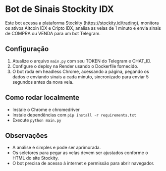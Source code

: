 
# Bot de Sinais Stockity IDX

Este bot acessa a plataforma Stockity (https://stockity.id/trading), monitora os ativos Altcoin IDX e Cripto IDX, analisa as velas de 1 minuto e envia sinais de COMPRA ou VENDA para um bot Telegram.

## Configuração

1. Atualize o arquivo `main.py` com seu TOKEN do Telegram e CHAT_ID.
2. Configure o deploy na Render usando o Dockerfile fornecido.
3. O bot roda em headless Chrome, acessando a página, pegando os dados e enviando sinais a cada minuto, sincronizado para enviar 5 segundos antes da nova vela.

## Como rodar localmente

- Instale o Chrome e chromedriver
- Instale dependências com `pip install -r requirements.txt`
- Execute `python main.py`

## Observações

- A análise é simples e pode ser aprimorada.
- Os seletores para pegar as velas devem ser ajustados conforme o HTML do site Stockity.
- O bot precisa de acesso à internet e permissão para abrir navegador.

